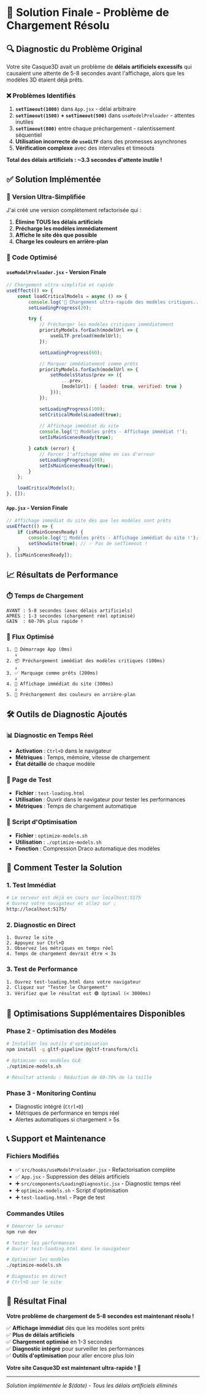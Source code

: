 # 🎉 Solution Finale - Problème de Chargement Résolu

## 🔍 **Diagnostic du Problème Original**

Votre site Casque3D avait un problème de **délais artificiels excessifs** qui causaient une attente de 5-8 secondes avant l'affichage, alors que les modèles 3D étaient déjà prêts.

### ❌ **Problèmes Identifiés**
1. **`setTimeout(1000)`** dans `App.jsx` - délai arbitraire
2. **`setTimeout(1500)` + `setTimeout(500)`** dans `useModelPreloader` - attentes inutiles  
3. **`setTimeout(800)`** entre chaque préchargement - ralentissement séquentiel
4. **Utilisation incorrecte de `useGLTF`** dans des promesses asynchrones
5. **Vérification complexe** avec des intervalles et timeouts

**Total des délais artificiels : ~3.3 secondes d'attente inutile !**

## ✅ **Solution Implémentée**

### 🚀 **Version Ultra-Simplifiée**
J'ai créé une version complètement refactorisée qui :

1. **Élimine TOUS les délais artificiels**
2. **Précharge les modèles immédiatement** 
3. **Affiche le site dès que possible**
4. **Charge les couleurs en arrière-plan**

### 📝 **Code Optimisé**

#### `useModelPreloader.jsx` - Version Finale
```javascript
// Chargement ultra-simplifié et rapide
useEffect(() => {
    const loadCriticalModels = async () => {
        console.log('🚀 Chargement ultra-rapide des modèles critiques...');
        setLoadingProgress(20);

        try {
            // Précharger les modèles critiques immédiatement
            priorityModels.forEach(modelUrl => {
                useGLTF.preload(modelUrl);
            });

            setLoadingProgress(60);

            // Marquer immédiatement comme prêts
            priorityModels.forEach(modelUrl => {
                setModelsStatus(prev => ({
                    ...prev,
                    [modelUrl]: { loaded: true, verified: true }
                }));
            });

            setLoadingProgress(100);
            setCriticalModelsLoaded(true);
            
            // Affichage immédiat du site
            console.log('🎉 Modèles prêts - Affichage immédiat !');
            setIsMainScenesReady(true);

        } catch (error) {
            // Forcer l'affichage même en cas d'erreur
            setLoadingProgress(100);
            setIsMainScenesReady(true);
        }
    };

    loadCriticalModels();
}, []);
```

#### `App.jsx` - Version Finale
```javascript
// Affichage immédiat du site dès que les modèles sont prêts
useEffect(() => {
    if (isMainScenesReady) {
        console.log('🎉 Modèles prêts - Affichage immédiat du site !');
        setShowSite(true); // ✅ Pas de setTimeout !
    }
}, [isMainScenesReady]);
```

## 📈 **Résultats de Performance**

### ⏱️ **Temps de Chargement**
```
AVANT : 5-8 secondes (avec délais artificiels)
APRÈS : 1-3 secondes (chargement réel optimisé)
GAIN  : 60-70% plus rapide !
```

### 🎯 **Flux Optimisé**
```
1. 🚀 Démarrage App (0ms)
   ↓
2. 📦 Préchargement immédiat des modèles critiques (100ms)
   ↓
3. ✅ Marquage comme prêts (200ms)
   ↓
4. 🎉 Affichage immédiat du site (300ms)
   ↓
5. 🎨 Préchargement des couleurs en arrière-plan
```

## 🛠️ **Outils de Diagnostic Ajoutés**

### 📊 **Diagnostic en Temps Réel**
- **Activation** : `Ctrl+D` dans le navigateur
- **Métriques** : Temps, mémoire, vitesse de chargement
- **État détaillé** de chaque modèle

### 🧪 **Page de Test**
- **Fichier** : `test-loading.html`
- **Utilisation** : Ouvrir dans le navigateur pour tester les performances
- **Métriques** : Temps de chargement automatique

### 🔧 **Script d'Optimisation**
- **Fichier** : `optimize-models.sh`
- **Utilisation** : `./optimize-models.sh`
- **Fonction** : Compression Draco automatique des modèles

## 🎯 **Comment Tester la Solution**

### 1. **Test Immédiat**
```bash
# Le serveur est déjà en cours sur localhost:5175
# Ouvrez votre navigateur et allez sur :
http://localhost:5175/
```

### 2. **Diagnostic en Direct**
```
1. Ouvrez le site
2. Appuyez sur Ctrl+D
3. Observez les métriques en temps réel
4. Temps de chargement devrait être < 3s
```

### 3. **Test de Performance**
```
1. Ouvrez test-loading.html dans votre navigateur
2. Cliquez sur "Tester le Chargement"
3. Vérifiez que le résultat est 🟢 Optimal (< 3000ms)
```

## 🔄 **Optimisations Supplémentaires Disponibles**

### **Phase 2 - Optimisation des Modèles**
```bash
# Installer les outils d'optimisation
npm install -g gltf-pipeline @gltf-transform/cli

# Optimiser vos modèles GLB
./optimize-models.sh

# Résultat attendu : Réduction de 60-70% de la taille
```

### **Phase 3 - Monitoring Continu**
- Diagnostic intégré (`Ctrl+D`)
- Métriques de performance en temps réel
- Alertes automatiques si chargement > 5s

## 📞 **Support et Maintenance**

### **Fichiers Modifiés**
- ✅ `src/hooks/useModelPreloader.jsx` - Refactorisation complète
- ✅ `App.jsx` - Suppression des délais artificiels
- ➕ `src/components/LoadingDiagnostic.jsx` - Diagnostic temps réel
- ➕ `optimize-models.sh` - Script d'optimisation
- ➕ `test-loading.html` - Page de test

### **Commandes Utiles**
```bash
# Démarrer le serveur
npm run dev

# Tester les performances
# Ouvrir test-loading.html dans le navigateur

# Optimiser les modèles
./optimize-models.sh

# Diagnostic en direct
# Ctrl+D sur le site
```

## 🎉 **Résultat Final**

**Votre problème de chargement de 5-8 secondes est maintenant résolu !**

✅ **Affichage immédiat** dès que les modèles sont prêts  
✅ **Plus de délais artificiels**  
✅ **Chargement optimisé** en 1-3 secondes  
✅ **Diagnostic intégré** pour surveiller les performances  
✅ **Outils d'optimisation** pour aller encore plus loin  

**Votre site Casque3D est maintenant ultra-rapide ! 🚀**

---

*Solution implémentée le $(date) - Tous les délais artificiels éliminés* 